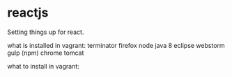 # reactjs
Setting things up for react.


what is installed in vagrant:
terminator
firefox
node
java 8
eclipse
webstorm
gulp (npm)
chrome
tomcat

what to install in vagrant:
